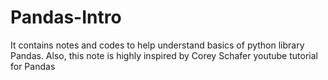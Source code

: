 # Pandas-Intro
It contains notes and codes to help understand basics of python library Pandas.
Also, this note is highly inspired by Corey Schafer youtube tutorial for Pandas
